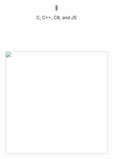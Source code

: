 <div align=center>
  <p>🎀</p>
  <p>C, C++, C#, and JS</p>
  </br></br></br></br></br>
  <img src="https://github.com/KurmaIU/KurmaIU/blob/main/images/w2n81iqx37p51.gif?raw=true" width=325>
</div>
